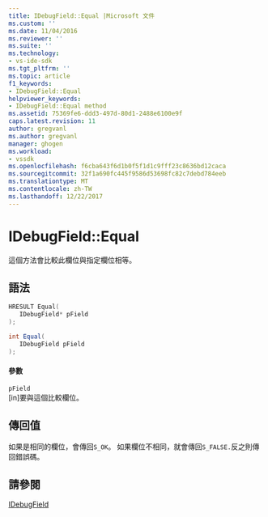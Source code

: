 ```yaml
---
title: IDebugField::Equal |Microsoft 文件
ms.custom: ''
ms.date: 11/04/2016
ms.reviewer: ''
ms.suite: ''
ms.technology:
- vs-ide-sdk
ms.tgt_pltfrm: ''
ms.topic: article
f1_keywords:
- IDebugField::Equal
helpviewer_keywords:
- IDebugField::Equal method
ms.assetid: 75369fe6-ddd3-497d-80d1-2488e6100e9f
caps.latest.revision: 11
author: gregvanl
ms.author: gregvanl
manager: ghogen
ms.workload:
- vssdk
ms.openlocfilehash: f6cba643f6d1b0f5f1d1c9fff23c8636bd12caca
ms.sourcegitcommit: 32f1a690fc445f9586d53698fc82c7debd784eeb
ms.translationtype: MT
ms.contentlocale: zh-TW
ms.lasthandoff: 12/22/2017
---
```

# <a name="idebugfieldequal"></a>IDebugField::Equal
這個方法會比較此欄位與指定欄位相等。  
  
## <a name="syntax"></a>語法  
  
```cpp  
HRESULT Equal(   
   IDebugField* pField  
);  
```  
  
```csharp  
int Equal(  
   IDebugField pField  
);  
```  
  
#### <a name="parameters"></a>參數  
 `pField`  
 [in]要與這個比較欄位。  
  
## <a name="return-value"></a>傳回值  
 如果是相同的欄位，會傳回`S_OK`。 如果欄位不相同，就會傳回`S_FALSE.`反之則傳回錯誤碼。  
  
## <a name="see-also"></a>請參閱  
 [IDebugField](../../../extensibility/debugger/reference/idebugfield.md)